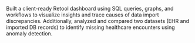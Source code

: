 Built a client-ready Retool dashboard using SQL queries, graphs, and workflows to visualize insights and trace causes of data import discrepancies. Additionally, analyzed and compared two datasets (EHR and imported DB records) to identify missing healthcare encounters using anomaly detection.

